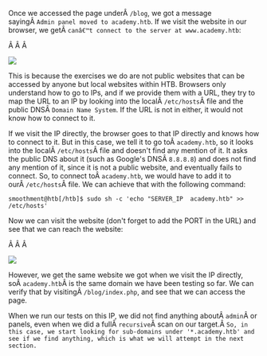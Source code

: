 ﻿---
sticker: lucide//code
---
Once we accessed the page underÂ `/blog`, we got a message sayingÂ `Admin panel moved to academy.htb`. If we visit the website in our browser, we getÂ `canâ€™t connect to the server at www.academy.htb`:

Â Â Â 

![](https://academy.hackthebox.com/storage/modules/54/web_fnb_cant_connect_academy.jpg)

This is because the exercises we do are not public websites that can be accessed by anyone but local websites within HTB. Browsers only understand how to go to IPs, and if we provide them with a URL, they try to map the URL to an IP by looking into the localÂ `/etc/hosts`Â file and the public DNSÂ `Domain Name System`. If the URL is not in either, it would not know how to connect to it.

If we visit the IP directly, the browser goes to that IP directly and knows how to connect to it. But in this case, we tell it to go toÂ `academy.htb`, so it looks into the localÂ `/etc/hosts`Â file and doesn't find any mention of it. It asks the public DNS about it (such as Google's DNSÂ `8.8.8.8`) and does not find any mention of it, since it is not a public website, and eventually fails to connect. So, to connect toÂ `academy.htb`, we would have to add it to ourÂ `/etc/hosts`Â file. We can achieve that with the following command:


```shell-session
smoothment@htb[/htb]$ sudo sh -c 'echo "SERVER_IP  academy.htb" >> /etc/hosts'
```

Now we can visit the website (don't forget to add the PORT in the URL) and see that we can reach the website:

Â Â Â 

![](https://academy.hackthebox.com/storage/modules/54/web_fnb_main_site.jpg)

However, we get the same website we got when we visit the IP directly, soÂ `academy.htb`Â is the same domain we have been testing so far. We can verify that by visitingÂ `/blog/index.php`, and see that we can access the page.

When we run our tests on this IP, we did not find anything aboutÂ `admin`Â or panels, even when we did a fullÂ `recursive`Â scan on our target.Â `So, in this case, we start looking for sub-domains under '*.academy.htb' and see if we find anything, which is what we will attempt in the next section.`
